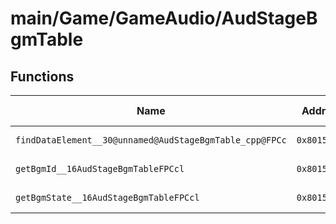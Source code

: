 # main/Game/GameAudio/AudStageBgmTable

## Functions

| Name | Address | Match % |
|------|---------|---------|
| `findDataElement__30@unnamed@AudStageBgmTable_cpp@FPCc` | `0x801566C4` | :x: (0.0%) |
| `getBgmId__16AudStageBgmTableFPCcl` | `0x80156738` | :x: (0.0%) |
| `getBgmState__16AudStageBgmTableFPCcl` | `0x801567B4` | :x: (0.0%) |